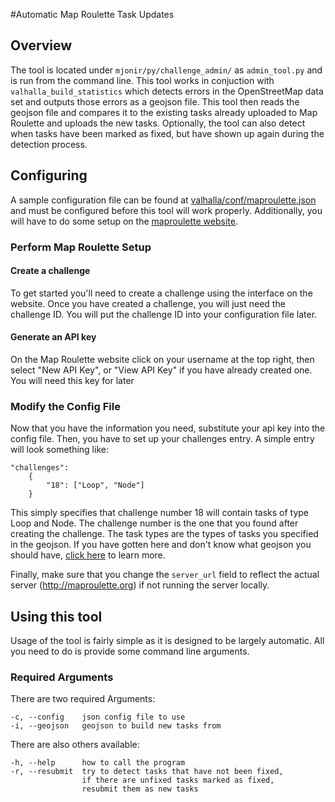 #Automatic Map Roulette Task Updates

## Overview
The tool is located under `mjonir/py/challenge_admin/` as  `admin_tool.py` and is run from the command line. This tool works in conjuction with `valhalla_build_statistics` which detects errors in the OpenStreetMap data set and outputs those errors as a geojson file. This tool then reads the geojson file and compares it to the existing tasks already uploaded to Map Roulette and uploads the new tasks. Optionally, the tool can also detect when tasks have been marked as fixed, but have shown up again during the detection process.

## Configuring
A sample configuration file can be found at [valhalla/conf/maproulette.json](https://github.com/valhalla/conf/blob/master/maproulette.json) and must be configured before this tool will work properly. Additionally, you will have to do some setup on the [maproulette website](http://maproulette.org).

### Perform Map Roulette Setup
#### Create a challenge
To get started you'll need to create a challenge using the interface on the website. Once you have created a challenge, you will just need the challenge ID. You will put the challenge ID into your configuration file later.

#### Generate an API key
On the Map Roulette website click on your username at the top right, then select "New API Key", or "View API Key" if you have already created one. You will need this key for later

### Modify the Config File
Now that you have the information you need, substitute your api key into the config file. Then, you have to set up your challenges entry. A simple entry will look something like:

    "challenges":
        {
            "18": ["Loop", "Node"]
        }

This simply specifies that challenge number 18 will contain tasks of type Loop and Node. The challenge number is the one that you found after creating the challenge. The task types are the types of tasks you specified in the geojson.
If you have gotten here and don't know what geojson you should have, [click here](https://github.com/valhalla/mjolnir/blob/master/docs/geojson.md) to learn more.

Finally, make sure that you change the `server_url` field to reflect the actual server (http://maproulette.org) if not running the server locally.

## Using this tool
Usage of the tool is fairly simple as it is designed to be largely automatic. All you need to do is provide some command line arguments.

### Required Arguments
There are two required Arguments:

    -c, --config    json config file to use
    -i, --geojson   geojson to build new tasks from

There are also others available:

    -h, --help      how to call the program
    -r, --resubmit  try to detect tasks that have not been fixed,
                    if there are unfixed tasks marked as fixed,
                    resubmit them as new tasks